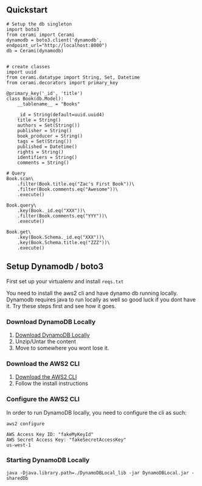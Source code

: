 ## Quickstart
```
# Setup the db singleton
import boto3
from cerami import Cerami
dynamodb = boto3.client('dynamodb', endpoint_url="http://localhost:8000")
db = Cerami(dynamodb)


# create classes
import uuid
from cerami.datatype import String, Set, Datetime
from cerami.decorators import primary_key

@primary_key('_id', 'title')
class Book(db.Model):
    __tablename__ = "Books"

    _id = String(default=uuid.uuid4)
    title = String()
    authors = Set(String())
    publisher = String()
    book_producer = String()
    tags = Set(String())
    published = Datetime()
    rights = String()
    identifiers = String()
    comments = String()

# Query
Book.scan\
    .filter(Book.title.eq("Zac's First Book"))\
    .filter(Book.comments.eq("Awesome"))\
    .execute()

Book.query\
    .key(Book._id.eq("XXX"))\
    .filter(Book.comments.eq("YYY"))\
    .execute()

Book.get\
    .key(Book.Schema._id.eq("XXX"))\
    .key(Book.Schema.title.eq("ZZZ"))\
    .execute()
```

## Setup Dynamodb / boto3
First set up your virtualenv and install `reqs.txt`

You need to install the aws2 cli and have dynamo db running locally. Dynamodb requires java to run locally as well so good luck if you dont have it. Try these steps first and see how it goes.

### Download DynamoDB Locally
1. [Download DynamoDB Locally](https://docs.aws.amazon.com/amazondynamodb/latest/developerguide/DynamoDBLocal.DownloadingAndRunning.html)
1. Unzip/Untar the content
1. Move to somewhere you wont lose it.

### Download the AWS2 CLI
1. [Download the AWS2 CLI](https://docs.aws.amazon.com/cli/latest/userguide/install-cliv2.html)
1. Follow the install instructions

### Configure the AWS2 CLI
In order to run DynamoDB locally, you need to configure the cli as such:

```
aws2 configure
```

```
AWS Access Key ID: "fakeMyKeyId"
AWS Secret Access Key: "fakeSecretAccessKey"
us-west-1
```

### Starting DynamoDB Locally
```
java -Djava.library.path=./DynamoDBLocal_lib -jar DynamoDBLocal.jar -sharedDb
```


